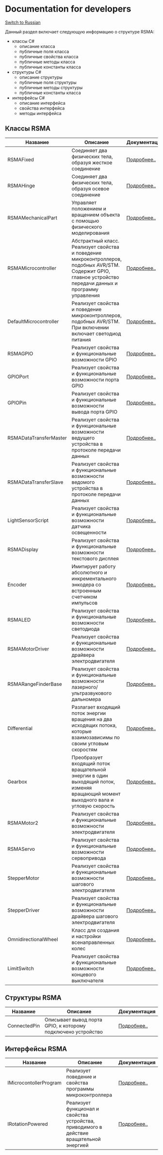# Documentation for developers
[Switch to Russian](/ScriptingAPI/ru/ScriptingAPI.md)

Данный раздел включает следующую информацию о структуре RSMA:
- классы C#
    - описание класса
    - публичные поля класса
    - публичные свойства класса
    - публичные методы класса
    - публичные константы класса
- структуры C#
    - описание структуры
    - публичные поля структуры
    - публичные методы структуры
    - публичные константы класса
- интерфейсы C#
    - описание интерфейса
    - свойства интерфейса
    - методы интерфейса



## Классы RSMA
|Название|Описание|Документация|
|--|--|--|
|RSMAFixed|Соединяет два физических тела, образуя жесткое соединение|[Подробнее..](/ScriptingAPI/en/Mechanics/RSMAFixed.cs.md)|
|RSMAHinge|Соединяет два физических тела, образуя осевое соединение|[Подробнее..](/ScriptingAPI/en/Mechanics/RSMAHinge.cs.md)|
|RSMAMechanicalPart|Управляет положением и вращением объекта с помощью физического моделирования|[Подробнее..](/ScriptingAPI/en/Mechanics/RSMAMechanicalPart.cs.md)|
|RSMAMicrocontroller|Абстрактный класс. Реализует свойства и поведение микроконтроллеров, подобных AVR/STM. Содержит GPIO, главное устройство передачи данных и программу управления|[Подробнее..](/ScriptingAPI/en/Electronics/Microcontrollers/RSMAMicrocontroller.cs.md)|
|DefaultMicrocontroller|Реализует свойства и поведение микроконтроллеров, подобных AVR/STM. При включении включает светодиод питания|[Подробнее..](/ScriptingAPI/en/Electronics/Microcontrollers/DefaultMicrocontroller.cs.md)|
|RSMAGPIO|Реализует свойства и функциональные возможности GPIO|[Подробнее..](/ScriptingAPI/en/Electronics/Microcontrollers/RSMAGPIO.cs.md)|
|GPIOPort|Реализует свойства и функциональные возможности порта GPIO|[Подробнее..](/ScriptingAPI/en/Electronics/Microcontrollers/GPIOPort.cs.md)|
|GPIOPin|Реализует свойства и функциональные возможности вывода порта GPIO|[Подробнее..](/ScriptingAPI/en/Electronics/Microcontrollers/GPIOPin.cs.md)|
|RSMADataTransferMaster|Реализует свойства и функциональные возможности ведущего устройства в протоколе передачи данных|[Подробнее..](/ScriptingAPI/en/Electronics/Microcontrollers/RSMADataTransferMaster.cs.md)|
|RSMADataTransferSlave|Реализует свойства и функциональные возможности ведомого устройства в протоколе передачи данных|[Подробнее..](/ScriptingAPI/en/Electronics/Microcontrollers/RSMADataTransferSlave.cs.md)|
|LightSensorScript|Реализует свойства и функциональные возможности датчика освещенности|[Подробнее..](/ScriptingAPI/en/Electronics/LightSensorScript.cs.md)|
|RSMADisplay|Реализует свойства и функциональные возможности текстового дисплея|[Подробнее..](/ScriptingAPI/en/Electronics/RSMADisplay.cs.md)|
|Encoder|Имитирует работу абсолютного и инкрементального энкодера со встроенным счетчиком импульсов|[Подробнее..](/ScriptingAPI/en/Electronics/Encoder.cs.md)|
|RSMALED|Реализует свойства и функциональные возможности светодиода|[Подробнее..](/ScriptingAPI/en/Electronics/RSMALED.cs.md)|
|RSMAMotorDriver|Реализует свойства и функциональные возможности драйвера электродвигателя|[Подробнее..](/ScriptingAPI/en/Electronics/RSMAMotorDriver.cs.md)|
|RSMARangeFinderBase|Реализует свойства и функциональные возможности лазерного/ультразвукового дальномера|[Подробнее..](/ScriptingAPI/en/Electronics/RSMARangeFinderBase.cs.md)|
|Differential|Разлагает входящий поток энергии вращения на два исходящих потока, которые взаимозависимы по своим угловым скоростям|[Подробнее..](/ScriptingAPI/en/Mechanics/Differential.cs.md)|
|Gearbox|Преобразует входящий поток вращательной энергии в один выходящий поток, изменяя вращающий момент выходного вала и угловую скорость|[Подробнее..](/ScriptingAPI/en/Mechanics/Gearbox.cs.md)|
|RSMAMotor2|Реализует свойства и функциональные возможности электродвигателя|[Подробнее..](/ScriptingAPI/en/Motors/RSMAMotor2.cs.md)|
|RSMAServo|Реализует свойства и функциональные возможности сервопривода|[Подробнее..](/ScriptingAPI/en/Motors/RSMAServo.cs.md)|
|StepperMotor|Реализует свойства и функциональные возможности шагового электродвигателя|[Подробнее..](/ScriptingAPI/en/Motors/StepperMotor.cs.md)|
|StepperDriver|Реализует свойства и функциональные возможности драйвера шагового электродвигателя|[Подробнее..](/ScriptingAPI/en/Electronics/StepperDriver.cs.md)|
|OmnidirectionalWheel|Класс для создания и настройки всенаправленных колес|[Подробнее..](/ScriptingAPI/en/OmnidirectionalWheel.cs.md)|
|LimitSwitch|Реализует свойства и функциональные возможности концевого выключателя|[Подробнее..](/ScriptingAPI/en/Electronics/LimitSwitch.cs.md)|

## Структуры RSMA
|Название|Описание|Документация|
|--|--|--|
|ConnectedPin|Описывает вывод порта GPIO, к которому подключено устройство|[Подробнее..](/ScriptingAPI/en/Electronics/Microcontrollers/ConnectedPin.cs.md)|


## Интерфейсы RSMA

|Название|Описание|Документация|
|--|--|--|
|IMicrocontollerProgram|Реализует поведение и свойства программы микроконтроллера|[Подробнее..](/ScriptingAPI/en/Electronics/Microcontrollers/MicrocontrollerInterfaces.cs.md)|
|IRotationPowered|Реализует функционал и свойства устройства, приводимого в действие вращательной энергией|[Подробнее..](/ScriptingAPI/en/Mechanics/RotationPowered.cs.md)|